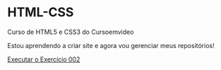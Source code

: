# HTML-CSS
 Curso de HTML5 e CSS3 do Cursoemvideo

Estou aprendendo a criar site e agora vou gerenciar meus repositórios!

<a href="https://visonan.github.io/HTML-CSS/EXERC%C3%8DCIOS/ex002/index.html">Executar o Exercício 002</a>